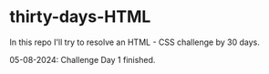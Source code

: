 # thirty-days-HTML
In this repo I'll try to resolve an HTML - CSS challenge by 30 days.

05-08-2024: Challenge Day 1 finished.
